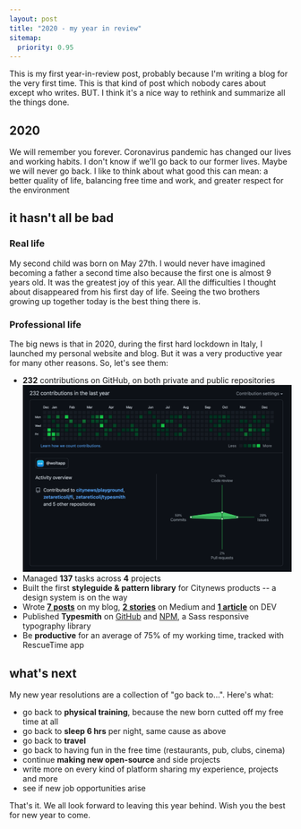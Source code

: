 ```yaml
---
layout: post
title: "2020 - my year in review"
sitemap:
  priority: 0.95
---
```

This is my first year-in-review post, probably because I'm writing a blog for the very first time. This is that kind of post which nobody cares about except who writes. BUT. I think it's a nice way to rethink and summarize all the things done. 

## 2020
We will remember you forever. Coronavirus pandemic has changed our lives and working habits. I don't know if we'll go back to our former lives. Maybe we will never go back. I like to think about what good this can mean: a better quality of life, balancing free time and work, and greater respect for the environment

## it hasn't all be bad

### Real life

My second child was born on May 27th. I would never have imagined becoming a father a second time also because the first one is almost 9 years old. It was the greatest joy of this year. All the difficulties I thought about disappeared from his first day of life. Seeing the two brothers growing up together today is the best thing there is.

### Professional life

The big news is that in 2020, during the first hard lockdown in Italy, I launched my personal website and blog. But it was a very productive year for many other reasons. So, let's see them:

- **232** contributions on GitHub, on both private and public repositories
  ![dark-mode-toggle](/img/posts/2020-year-review/2020-github-contributions.png)
- Managed **137** tasks across **4** projects 
- Built the first **styleguide & pattern library** for Citynews products -- a design system is on the way
- Wrote [**7 posts**](/blog) on my blog, [**2 stories**](https://medium.com/@zetareticoli) on Medium and [**1 article**](https://dev.to/zetareticoli/dark-mode-with-sass-and-css-variables-4f9b) on DEV
- Published **Typesmith** on [GitHub](https://github.com/zetareticoli/typesmith) and [NPM](https://www.npmjs.com/package/typesmith-lib), a Sass responsive typography library
- Be **productive** for an average of 75% of my working time, tracked with RescueTime app

## what's next

My new year resolutions are a collection of "go back to...". Here's what:
- go back to **physical training**, because the new born cutted off my free time at all
- go back to **sleep 6 hrs** per night, same cause as above
- go back to **travel**
- go back to having fun in the free time (restaurants, pub, clubs, cinema)
- continue **making new open-source** and side projects
- write more on every kind of platform sharing my experience, projects and more
- see if new job opportunities arise

That's it. We all look forward to leaving this year behind. Wish you the best for new year to come.
